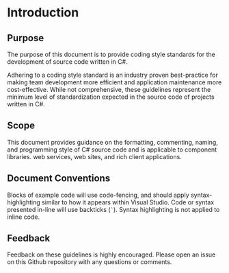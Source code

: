 # Introduction

## Purpose 

The purpose of this document is to provide coding style standards for the development of source code written in C#. 
    
Adhering to a coding style standard is an industry proven best-practice for making team development more efficient and application 
maintenance more cost-effective. While not comprehensive, these guidelines represent the minimum level of standardization expected 
in the source code of projects written in C#. 

## Scope

This document provides guidance on the formatting, commenting, naming, and programming style of C# source code and is applicable 
to component libraries. web services, web sites, and rich client applications.

## Document Conventions

Blocks of example code will use code-fencing, and should apply syntax-highlighting similar to how it appears within Visual Studio.
Code or syntax presented in-line will use backticks (`` ` ``).  Syntax highlighting is not applied to inline code.

## Feedback

Feedback on these guidelines is highly encouraged.  Please open an issue on this Github repository with any questions or comments.
